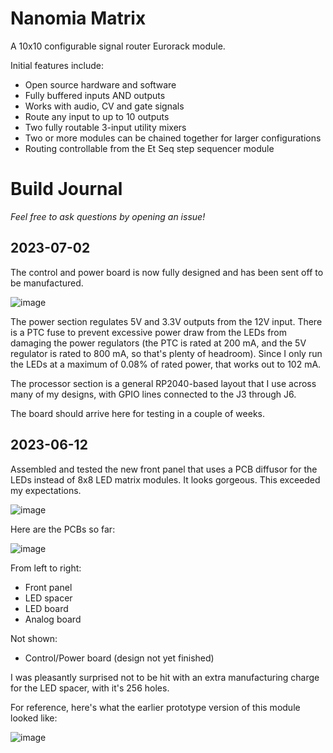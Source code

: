 # Nanomia Matrix

A 10x10 configurable signal router Eurorack module.

Initial features include:
- Open source hardware and software
- Fully buffered inputs AND outputs
- Works with audio, CV and gate signals
- Route any input to up to 10 outputs
- Two fully routable 3-input utility mixers
- Two or more modules can be chained together for larger configurations
- Routing controllable from the Et Seq step sequencer module

# Build Journal

_Feel free to ask questions by opening an issue!_

## 2023-07-02

The control and power board is now fully designed and has been sent off to be manufactured.

![image](https://github.com/dslik/nanomia/assets/5757591/9d4ca0c1-2587-4951-981b-dc842dc7bd8e)

The power section regulates 5V and 3.3V outputs from the 12V input. There is a PTC fuse to prevent excessive power draw from the LEDs from damaging the power regulators (the PTC is rated at 200 mA, and the 5V regulator is rated to 800 mA, so that's plenty of headroom). Since I only run the LEDs at a maximum of 0.08% of rated power, that works out to 102 mA.

The processor section is a general RP2040-based layout that I use across many of my designs, with GPIO lines connected to the J3 through J6.

The board should arrive here for testing in a couple of weeks.

## 2023-06-12

Assembled and tested the new front panel that uses a PCB diffusor for the LEDs instead of 8x8 LED matrix modules. It looks gorgeous. This exceeded my expectations.

![image](https://github.com/dslik/nanomia/assets/5757591/f7011890-7d94-4a81-ab99-1a1572fc205b)

Here are the PCBs so far:

![image](https://github.com/dslik/nanomia/assets/5757591/d103720c-4a3f-4920-beec-061c41706c71)

From left to right:
- Front panel
- LED spacer
- LED board
- Analog board

Not shown:
- Control/Power board (design not yet finished)

I was pleasantly surprised not to be hit with an extra manufacturing charge for the LED spacer, with it's 256 holes.

For reference, here's what the earlier prototype version of this module looked like:

![image](https://github.com/dslik/nanomia/assets/5757591/3147cd45-0683-480f-b5d0-41286db879d8)
